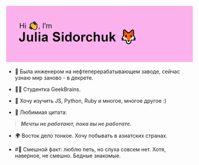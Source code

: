 ![](https://github.com/JuliSid/JuliSid/blob/main/header.png)


- 💼 Была инженером на нефтеперерабатывающем заводе, сейчас узнаю мир заново - в декрете.

- 👩‍🎓 Студентка GeekBrains.

- 🤔 Хочу изучить JS, Python, Ruby и многое, многое другое :)

- 💬 Любимиая цитата:

> **_Мечты не работают, пока вы не работате._**

- 🌍 Восток дело тонкое. Хочу побывать в азиатских странах.

- #🙉 Смешной факт: люблю петь, но слуха совсем нет. Хотя, наверное, не смешно. Бедные знакомые.



